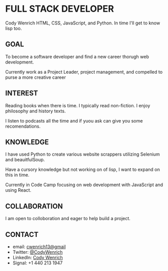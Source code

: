 # FULL STACK DEVELOPER 

Cody Wenrich 
HTML, CSS, JavaScript, and Python.
In time I'll get to know lisp too.


## GOAL 

To become a software developer and find a new career thorugh web development. 

Currently work as a Project Leader, project management, and compelled to purse a more creative career 

  

## INTEREST 

Reading books when there is time. I typically read non-fiction. I enjoy philosophy and history texts. 

I listen to podcasts all the time and if yuou ask can give you some recomendations.   


## KNOWLEDGE 

I have used Python to create various website scrappers utilizing Selenium and beauitfulSoup. 

Have a cursory knowledge but not working on of lisp, I want to expand on this in time. 

Currently in Code Camp focusing on web development with JavaScript and using React. 


## COLLABORATION 

I am open to colloboration and eager to help build a project. 


## CONTACT 
- email: <cwenrich13@gmail>
- Twitter: [@CodyWenrich](https://twitter.com/CodyWenrich) 
- LinkedIn: [Cody Wenrich](https://www.linkedin.com/in/cody-wenrich-864733254/) 
- Signal: +1 440 213 1947 
